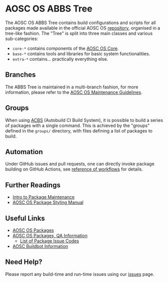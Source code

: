 AOSC OS ABBS Tree
=================

The AOSC OS ABBS Tree contains build configurations and scripts
for all packages made available in the official AOSC OS
[repository](https://repo.aosc.io), organised in a tree-like fashion. The "Tree"
is split into three main classes and various sub-categories:

- `core-*` contains components of the [AOSC OS Core](README.CORE.md).
- `base-*` contains tools and libraries for basic system functionalities.
- `extra-*` contains... practically everything else.

Branches
--------

The ABBS Tree is maintained in a multi-branch fashion, for more information,
please refer to the [AOSC OS Maintenance Guidelines](https://wiki.aosc.io/developer/packaging/topic-based-maintenance-guideline).

Groups
------

When using [ACBS](https://github.com/AOSC-Dev/acbs/) (Autobuild CI Build System),
it is possible to build a series of packages with a single command. This is
achieved by the "groups" defined in the `groups/` directory, with files defining
a list of packages to build.

Automation
----------

Under GitHub issues and pull requests, one can directly invoke package building on GitHub Actions, see [reference of workflows](README.workflows.md) for details.

Further Readings
----------------

- [Intro to Package Maintenance](https://wiki.aosc.io/developer/packaging/basics)
- [AOSC OS Package Styling Manual](https://wiki.aosc.io/developer/packaging/package-styling-manual)

Useful Links
------------

- [AOSC OS Packages](https://packages.aosc.io/)
- [AOSC OS Packages, QA Information](https://packages.aosc.io/qa/)
    - [List of Package Issue Codes](https://wiki.aosc.io/developer/packaging/qa-issue-codes)
- [AOSC Buildbot Information](https://wiki.aosc.io/developer/infrastructure/buildbots)

Need Help?
----------

Please report any build-time and run-time issues using our
[issues](https://github.com/AOSC-Dev/aosc-os-abbs/issues/new/choose) page.
